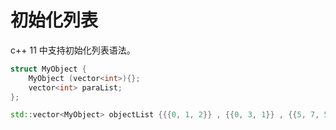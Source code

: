 # 初始化列表
c++ 11 中支持初始化列表语法。

```cpp
struct MyObject {
	MyObject (vector<int>){};
	vector<int> paraList;
};

std::vector<MyObject> objectList {{{0, 1, 2}} , {{0, 3, 1}} , {{5, 7, 5, 6}} ,{{4}}};
```


```
```

